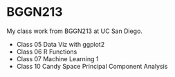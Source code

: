 # BGGN213
My class work from BGGN213 at UC San Diego.

- Class 05 Data Viz with ggplot2
- Class 06 R Functions
- Class 07 Machine Learning 1
- Class 10 Candy Space Principal Component Analysis
